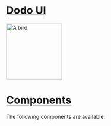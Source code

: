 <Column>
  <SidebarLayout>
    <template #sidebar>
      <MenuNavRenderer :menu="menu" />
    </template>
    <Row align="stretch" justify="center" style="min-height: 0">
      <Column gap="32">
        <Column gap="8" :class="$style.section">
          <a href="#DodoUI" class="dodo-color-foreground">
            <h1 id="DodoUI">Dodo UI</h1>
          </a>
          <img :src="birdSvg" alt="A bird" height="150">
        </Column>
        <Column gap="8" :class="$style.section">
          <a href="#Components" class="dodo-color-foreground">
            <h1 id="Components">Components</h1>
          </a>
          <p>
            The following components are available:
          </p>
        </Column>
        <template v-for="c,i of sections" :key="c.__name">
          <Column gap="8" :class="$style.section">
            <a :href="`#${c.__name}`" class="dodo-color-foreground">
              <h2 :id="c.__name">{{ c.__name?.replace('Docs', '') }}</h2>
            </a>
            <Column>
              <component :is="c" />
            </Column>
          </Column>
        </template>
      </Column>
    </Row>
  </SidebarLayout>
</Column>

<script lang="ts" setup>
import AvatarDocs from './content/AvatarDocs.vue'
import ButtonDocs from './content/ButtonDocs.vue'
import CardDocs from './content/CardDocs.vue'
import ChipDocs from './content/ChipDocs.vue'
import ColumnDocs from './content/ColumnDocs.vue'
import DatatableDocs from './content/DatatableDocs.vue'
import DropdownDocs from './content/DropdownDocs.vue'
import IconDocs from './content/IconDocs.vue'
import InputDocs from './content/InputDocs.vue'
import LabelDocs from './content/LabelDocs.vue'
import RowDocs from './content/RowDocs.vue'
import SelectDocs from './content/SelectDocs.vue'
import TabsDocs from './content/TabsDocs.vue'
import TooltipDocs from './content/TooltipDocs.vue'
import { Column, Row, useTheme } from './dodo'
import { SidebarLayout, MenuNavRenderer } from './components'
import { useSinglepageNav } from './composables'
import birdSvg from './bird.svg'

useTheme()

const { menu } = useSinglepageNav({ selector: 'h2' })

const sections = [
  AvatarDocs,
  ButtonDocs,
  CardDocs,
  ChipDocs,
  ColumnDocs,
  DatatableDocs,
  DropdownDocs,
  IconDocs,
  InputDocs,
  LabelDocs,
  RowDocs,
  SelectDocs,
  TabsDocs,
  TooltipDocs,
]
</script>
<style module>
.section {
  margin-bottom: 250px;
}
.separator {
  font-size: 64px;
  margin: auto;
}
</style>

